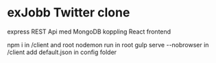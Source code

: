 # exJobb Twitter clone

express REST Api med MongoDB koppling 
React frontend


npm i in /client and root
nodemon run in root
gulp serve --nobrowser in /client
add default.json in config folder

